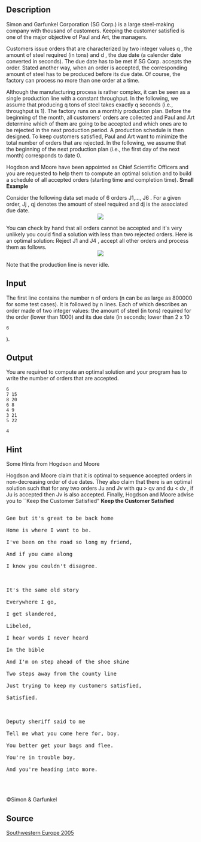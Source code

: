 <h2>Description</h2><p>Simon and Garfunkel Corporation (SG Corp.) is a large steel-making company with thousand of customers. Keeping the customer satisfied is one of the major objective of Paul and Art, the managers. 
</p>
Customers issue orders that are characterized by two integer values q , the amount of steel required (in tons) and d , the due date (a calender date converted in seconds). The due date has to be met if SG Corp. accepts the order. Stated another way, when an order is accepted, the corresponding amount of steel has to be produced before its due date. Of course, the factory can process no more than one order at a time. 

Although the manufacturing process is rather complex, it can be seen as a single production line with a constant throughput. In the following, we assume that producing q tons of steel takes exactly q seconds (i.e., throughput is 1). The factory runs on a monthly production plan. Before the beginning of the month, all customers' orders are collected and Paul and Art determine which of them are going to be accepted and which ones are to be rejected in the next production period. A production schedule is then designed. To keep customers satisfied, Paul and Art want to minimize the total number of orders that are rejected. In the following, we assume that the beginning of the next production plan (i.e., the first day of the next month) corresponds to date 0. 

Hogdson and Moore have been appointed as Chief Scientific Officers and you are requested to help them to compute an optimal solution and to build a schedule of all accepted orders (starting time and completion time). 
<b>Small Example </b><p>
</p>Consider the following data set made of 6 orders J1,..., J6 . For a given order, Jj , qj denotes the amount of steel required and dj is the associated due date. 
<center><img src="images/2786_1.jpg"></center><p>
</p>You can check by hand that all orders cannot be accepted and it's very unlikely you could find a solution with less than two rejected orders. Here is an optimal solution: Reject J1 and J4 , accept all other orders and process them as follows. 
<center><img src="images/2786_2.jpg"></center><p>
</p>Note that the production line is never idle. <h2>Input</h2><p>The first line contains the number n of orders (n can be as large as 800000 for some test cases). It is followed by n lines. Each of which describes an order made of two integer values: the amount of steel (in tons) required for the order (lower than 1000) and its due date (in seconds; lower than 2 x 10</p><sup>6</sup><p> ). </p><h2>Output</h2><p>You are required to compute an optimal solution and your program has to write the number of orders that are accepted. </p><pre><code class="language-input1">6
7 15
8 20
6 8
4 9
3 21
5 22
</code></pre><pre><code class="language-output1">4
</code></pre><h2>Hint</h2><p>Some Hints from Hogdson and Moore 
</p>Hogdson and Moore claim that it is optimal to sequence accepted orders in non-decreasing order of due dates. 
They also claim that there is an optimal solution such that for any two orders Ju and Jv with qu &gt; qv and du &lt; dv , if Ju is accepted then Jv is also accepted. 
Finally, Hogdson and Moore advise you to ``Keep the Customer Satisfied" 
<b>Keep the Customer Satisfied </b><p>
</p><pre><br>Gee but it's great to be back home 
<br>Home is where I want to be. 
<br>I've been on the road so long my friend, 
<br>And if you came along
<br>I know you couldn't disagree.
<br>
<br>It's the same old story 
<br>Everywhere I go, 
<br>I get slandered, 
<br>Libeled, 
<br>I hear words I never heard 
<br>In the bible 
<br>And I'm on step ahead of the shoe shine 
<br>Two steps away from the county line 
<br>Just trying to keep my customers satisfied, 
<br>Satisfied.
<br>
<br>Deputy sheriff said to me 
<br>Tell me what you come here for, boy. 
<br>You better get your bags and flee. 
<br>You're in trouble boy, 
<br>And you're heading into more.
<br></pre><p> 
</p>
<p>
<br>
<br>©Simon &amp; Garfunkel</p><h2>Source</h2><a href="searchproblem?field=source&amp;key=Southwestern+Europe+2005">Southwestern Europe 2005</a>